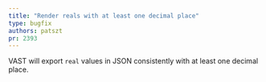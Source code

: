 ```yaml
---
title: "Render reals with at least one decimal place"
type: bugfix
authors: patszt
pr: 2393
---
```


VAST will export `real` values in JSON consistently with at least one decimal
place.

